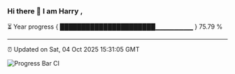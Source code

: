 ### Hi there 👋 I am Harry , 

⏳ Year progress { ██████████████████████▁▁▁▁▁▁▁▁ } 75.79 %

---

⏰ Updated on Sat, 04 Oct 2025 15:31:05 GMT

![Progress Bar CI](https://github.com/duykhang68/duykhang68/workflows/Progress%20Bar%20CI/badge.svg)

